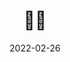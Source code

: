 ---
weight: -4
images:
- /images/folder/2022-02-26_10-34-55_UTC_2.jpg
- /images/folder/2022-02-26_10-34-55_UTC_3.jpg
- /images/folder/2022-02-26_10-34-55_UTC_4.jpg
title: 🤙🙏
date: 2022-02-26
hideTitle: true
hideExif: true
tags:
- archive # all posts
- tattoo
- gallery
---